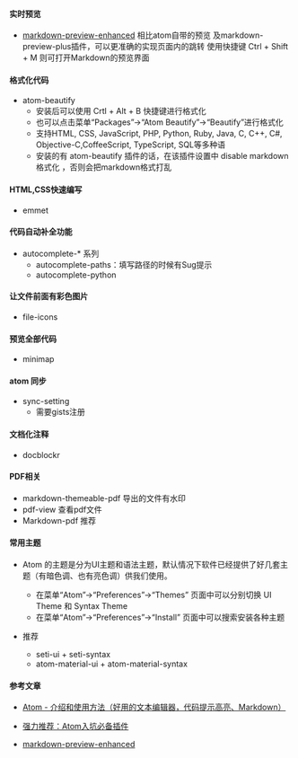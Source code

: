 #### 实时预览
- [markdown-preview-enhanced](http://app.myzaker.com/news/article.php?pk=59951dff1bc8e0187b000015)
  相比atom自带的预览 及markdown-preview-plus插件，可以更准确的实现页面内的跳转
  使用快捷键 Ctrl + Shift + M 则可打开Markdown的预览界面


#### 格式化代码
- atom-beautify
  - 安装后可以使用 Crtl + Alt + B 快捷键进行格式化
  - 也可以点击菜单“Packages”->“Atom Beautify”->“Beautify”进行格式化
  - 支持HTML, CSS, JavaScript, PHP, Python, Ruby, Java, C, C++, C#, Objective-C,CoffeeScript, TypeScript, SQL等多种语
  - 安装的有 atom-beautify 插件的话，在该插件设置中 disable markdown格式化 ，否则会把markdown格式打乱

#### HTML,CSS快速编写
- emmet


#### 代码自动补全功能
- autocomplete-* 系列
  - autocomplete-paths：填写路径的时候有Sug提示
  - autocomplete-python

#### 让文件前面有彩色图片
- file-icons


#### 预览全部代码
- minimap


#### atom 同步
- sync-setting
  - 需要gists注册


#### 文档化注释
- docblockr

#### PDF相关
- markdown-themeable-pdf   导出的文件有水印
- pdf-view 查看pdf文件
- Markdown-pdf 推荐

#### 常用主题
- Atom 的主题是分为UI主题和语法主题，默认情况下软件已经提供了好几套主题（有暗色调、也有亮色调）供我们使用。
  - 在菜单“Atom”->“Preferences”->“Themes” 页面中可以分别切换 UI Theme 和 Syntax Theme
  - 在菜单“Atom”->“Preferences”->“Install” 页面中可以搜索安装各种主题

- 推荐
  - seti-ui + seti-syntax
  - atom-material-ui + atom-material-syntax


#### 参考文章
- [Atom - 介绍和使用方法（好用的文本编辑器，代码提示高亮、Markdown）](https://blog.csdn.net/qq_32340877/article/details/79095610)

- [强力推荐：Atom入坑必备插件](https://blog.csdn.net/m13026178198/article/details/52843849)

- [markdown-preview-enhanced](http://app.myzaker.com/news/article.php?pk=59951dff1bc8e0187b000015)
